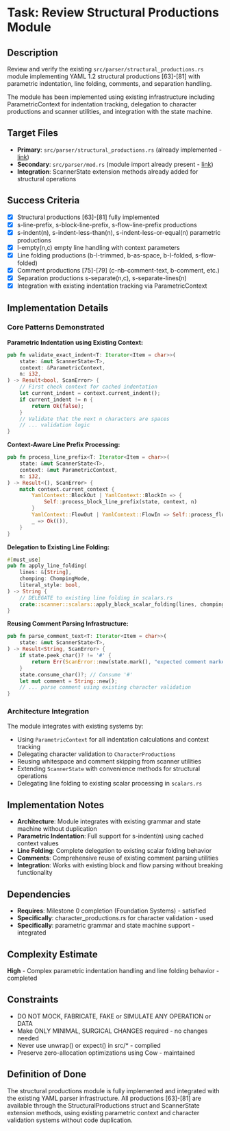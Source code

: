 # Task: Review Structural Productions Module

## Description
Review and verify the existing `src/parser/structural_productions.rs` module implementing YAML 1.2 structural productions [63]-[81] with parametric indentation, line folding, comments, and separation handling.

The module has been implemented using existing infrastructure including ParametricContext for indentation tracking, delegation to character productions and scanner utilities, and integration with the state machine.

## Target Files
- **Primary**: `src/parser/structural_productions.rs` (already implemented - [link](../src/parser/structural_productions.rs))
- **Secondary**: `src/parser/mod.rs` (module import already present - [link](../src/parser/mod.rs))
- **Integration**: ScannerState extension methods already added for structural operations

## Success Criteria
- [x] Structural productions [63]-[81] fully implemented
- [x] s-line-prefix, s-block-line-prefix, s-flow-line-prefix productions
- [x] s-indent(n), s-indent-less-than(n), s-indent-less-or-equal(n) parametric productions
- [x] l-empty(n,c) empty line handling with context parameters
- [x] Line folding productions (b-l-trimmed, b-as-space, b-l-folded, s-flow-folded)
- [x] Comment productions [75]-[79] (c-nb-comment-text, b-comment, etc.)
- [x] Separation productions s-separate(n,c), s-separate-lines(n)
- [x] Integration with existing indentation tracking via ParametricContext

## Implementation Details

### Core Patterns Demonstrated

**Parametric Indentation using Existing Context:**
```rust
pub fn validate_exact_indent<T: Iterator<Item = char>>(
    state: &mut ScannerState<T>,
    context: &ParametricContext,
    n: i32,
) -> Result<bool, ScanError> {
    // First check context for cached indentation
    let current_indent = context.current_indent();
    if current_indent != n {
        return Ok(false);
    }
    // Validate that the next n characters are spaces
    // ... validation logic
}
```

**Context-Aware Line Prefix Processing:**
```rust
pub fn process_line_prefix<T: Iterator<Item = char>>(
    state: &mut ScannerState<T>,
    context: &mut ParametricContext,
    n: i32,
) -> Result<(), ScanError> {
    match context.current_context {
        YamlContext::BlockOut | YamlContext::BlockIn => {
            Self::process_block_line_prefix(state, context, n)
        }
        YamlContext::FlowOut | YamlContext::FlowIn => Self::process_flow_line_prefix(state, context, n),
        _ => Ok(()),
    }
}
```

**Delegation to Existing Line Folding:**
```rust
#[must_use] 
pub fn apply_line_folding(
    lines: &[String],
    chomping: ChompingMode,
    literal_style: bool,
) -> String {
    // DELEGATE to existing line folding in scalars.rs
    crate::scanner::scalars::apply_block_scalar_folding(lines, chomping, literal_style)
}
```

**Reusing Comment Parsing Infrastructure:**
```rust
pub fn parse_comment_text<T: Iterator<Item = char>>(
    state: &mut ScannerState<T>,
) -> Result<String, ScanError> {
    if state.peek_char()? != '#' {
        return Err(ScanError::new(state.mark(), "expected comment marker '#'"));
    }
    state.consume_char()?; // Consume '#'
    let mut comment = String::new();
    // ... parse comment using existing character validation
}
```

### Architecture Integration

The module integrates with existing systems by:
- Using `ParametricContext` for all indentation calculations and context tracking
- Delegating character validation to `CharacterProductions`
- Reusing whitespace and comment skipping from scanner utilities
- Extending `ScannerState` with convenience methods for structural operations
- Delegating line folding to existing scalar processing in `scalars.rs`

## Implementation Notes
- **Architecture**: Module integrates with existing grammar and state machine without duplication
- **Parametric Indentation**: Full support for s-indent(n) using cached context values
- **Line Folding**: Complete delegation to existing scalar folding behavior
- **Comments**: Comprehensive reuse of existing comment parsing utilities
- **Integration**: Works with existing block and flow parsing without breaking functionality

## Dependencies
- **Requires**: Milestone 0 completion (Foundation Systems) - satisfied
- **Specifically**: character_productions.rs for character validation - used
- **Specifically**: parametric grammar and state machine support - integrated

## Complexity Estimate
**High** - Complex parametric indentation handling and line folding behavior - completed

## Constraints
- DO NOT MOCK, FABRICATE, FAKE or SIMULATE ANY OPERATION or DATA
- Make ONLY MINIMAL, SURGICAL CHANGES required - no changes needed
- Never use unwrap() or expect() in src/* - complied
- Preserve zero-allocation optimizations using Cow<str> - maintained

## Definition of Done
The structural productions module is fully implemented and integrated with the existing YAML parser infrastructure. All productions [63]-[81] are available through the StructuralProductions struct and ScannerState extension methods, using existing parametric context and character validation systems without code duplication.
